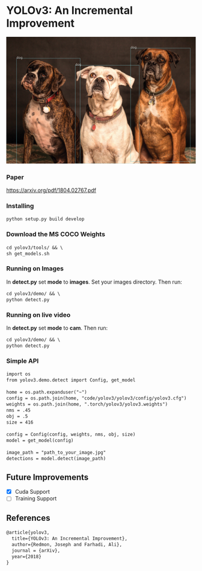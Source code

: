 # YOLOv3: An Incremental Improvement

<p align="center">
  <img src="https://github.com/benjaminrwilson/yolov3/blob/master/yolov3/results/dogs.jpg" width="800">  
</p>

### Paper

https://arxiv.org/pdf/1804.02767.pdf

### Installing

```
python setup.py build develop
```

### Download the MS COCO Weights

```
cd yolov3/tools/ && \
sh get_models.sh
```

### Running on Images
In **detect.py** set **mode** to **images**. Set your images directory. Then run:

```
cd yolov3/demo/ && \
python detect.py
```

### Running on live video

In **detect.py** set **mode** to **cam**. Then run:

```
cd yolov3/demo/ && \
python detect.py
```

### Simple API

```
import os
from yolov3.demo.detect import Config, get_model

home = os.path.expanduser("~")
config = os.path.join(home, "code/yolov3/yolov3/config/yolov3.cfg")
weights = os.path.join(home, ".torch/yolov3/yolov3.weights")
nms = .45
obj = .5
size = 416

config = Config(config, weights, nms, obj, size)
model = get_model(config)

image_path = "path_to_your_image.jpg"
detections = model.detect(image_path)
```

## Future Improvements

- [x] Cuda Support
- [ ] Training Support

## References

```
@article{yolov3,
  title={YOLOv3: An Incremental Improvement},
  author={Redmon, Joseph and Farhadi, Ali},
  journal = {arXiv},
  year={2018}
}
```
